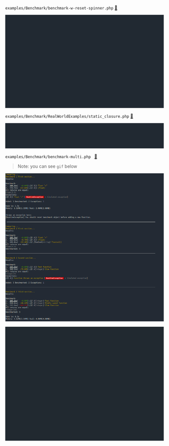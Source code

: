  `examples/Benchmark/benchmark-w-reset-spinner.php` [:link:](../examples/Benchmark/benchmark-w-reset-spinner.php)
 
 ![example](https://raw.githubusercontent.com/alecrabbit/php-simple-profiler/master/docs/images/spinner_demo.gif)
  
  `examples/Benchmark/RealWorldExamples/static_closure.php` [:link:](../examples/Benchmark/RealWorldExamples/static_closure.php)
 
 ![example](https://raw.githubusercontent.com/alecrabbit/php-simple-profiler/master/docs/images/demo_static_closure.gif)
 
 `examples/Benchmark/benchmark-multi.php ` [:link:](../examples/Benchmark/benchmark-multi.php )
 > Note: you can see `gif` below
 
 ![example](https://raw.githubusercontent.com/alecrabbit/php-simple-profiler/master/docs/images/demo_multi.png)
 
 ![example](https://raw.githubusercontent.com/alecrabbit/php-simple-profiler/master/docs/images/demo_multi.gif)
